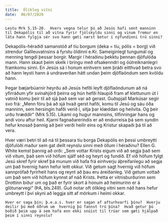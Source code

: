 ```yaml
---
title:  Ólíkleg vitni
date:  06/07/2020
---
```


`Lestu Mrk 5.15-20.  Hvers vegna telur þú að Jesús hafi sent manninn til Dekapólis til að vitna fyrir fjölskyldu sinni og vinum fremur en láta hann fylgja sér svo hann gæti nærst betur í nýfundinni trú sinni?`

Dekapólis-héraðið samanstóð af tíu borgum (deka = tíu, pólis = borg) við strendur Galíleuvatnsins á fyrstu öldinni e.Kr.  Sameiginlegt tungumál og menning tengdi þessar borgir.  Margir í héraðinu þekktu þennan djöfulóða mann.  Hann skaut þeim skelk í bringu með ofsakenndri og óútreiknanlegri framkomu sinni.  En Jesús sá í honum einhvern sem þráði eitthvað betra svo að hann leysti hann á undraverðan hátt undan þeim djöflaöndum sem kvöldu hann.

Þegar bæjarbúarnir heyrðu að Jesús hefði leyft djöflaöndunum að ná yfirráðum yfir svínahjörð þeirra og hún hefði hlaupið fram af klettunum út í vatnið komu þeir til að sjá það sem var að gerast.  Guðspjall Markúsar segir svo frá: „Menn fóru þá að sjá hvað gerst hafði, komu til Jesú og sáu óða manninn, sem hersingin hafði verið í, sitja þar klæddan og heilvita.  Og þeir urðu hræddir“ (Mrk 5.15). Líkami og hugur mannsins, tilfinningar hans og andi voru aftur heil.  Kjarni fagnaðarerindis er að endurreisa þá sem syndin hefur knosað þannig að þeir verði heilir eins og Kristur skapaði þá til að vera.

Hver væri betri til að ná til þessara tíu borga Dekapólis en þessi umbreytti djöfulóði maður sem gat deilt reynslu sinni með öllum í héraðinu?  Ellen G. White kemst þannig að orði: „Sem vottar Krists eigum við að segja það sem við vitum, það sem við höfum sjálf séð og heyrt og fundið.  Ef við höfum fylgt Jesú skref fyrir skref þá munum við hafa frá einhverju áþreifanlegu að segja um það hvernig hann hefur leitt okkur.  Við getum sagt hvernig við höfum sannprófað fyrirheit hans og reynt að þau eru áreiðanleg.  Við getum vottað um það sem við höfum kynnst af náð Krists.  Þetta er vitnisburðurinn sem Drottinn biður um og það er fyrir skort á honum að heimurinn er á glötunarvegi“ (ÞA, bls.249).  Guð notar oft ólíkleg vitni sem náð hans hefur umbreytt í því skyni að leggja sitt af mörkum í heimi okkar.

`Hver er saga þín; þ.e.a.s. hver er sagan af afturhvarfi þínu?  Hverju deilir þú með öðrum um  hvernig þú fannst trú þína?  Hvað getur þú boðið þeim upp á sem hafa enn ekki snúist til trúar sem gæti hjálpað þeim í sinni reynslu?`